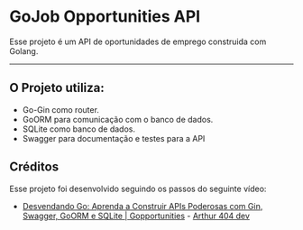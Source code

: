 # GoJob Opportunities API

Esse projeto é um API de oportunidades de emprego construida com Golang.

---

## O Projeto utiliza:

-   Go-Gin como router.
-   GoORM para comunicação com o banco de dados.
-   SQLite como banco de dados.
-   Swagger para documentação e testes para a API

## Créditos

Esse projeto foi desenvolvido seguindo os passos do seguinte vídeo:

-   [Desvendando Go: Aprenda a Construir APIs Poderosas com Gin, Swagger, GoORM e SQLite | Gopportunities](https://youtu.be/wyEYpX5U4Vg) - [Arthur 404 dev](https://www.youtube.com/@Arthur404dev)
